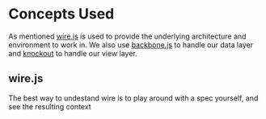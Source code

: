Concepts Used
=============

As mentioned [wire.js](https://github.com/cujojs/wire) is used to provide the underlying architecture and environment to work in. We also use [backbone.js](http://backbonejs.org/) to handle our data layer and [knockout](http://knockoutjs.com/) to handle our view layer.

wire.js
-------

The best way to undestand wire is to play around with a spec yourself, and see the resulting context
